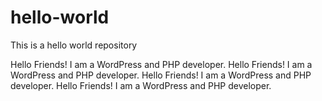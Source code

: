 # hello-world
This is a hello world repository

Hello Friends! I am a WordPress and PHP developer.
Hello Friends! I am a WordPress and PHP developer.
Hello Friends! I am a WordPress and PHP developer.
Hello Friends! I am a WordPress and PHP developer.
